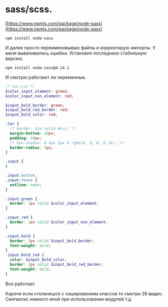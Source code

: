 # sass/scss.

[https://www.npmjs.com/package/node-sass](https://www.npmjs.com/package/node-sass)

```shell
npm install node-sass
```

И далее просто переименовываю файлы и корректирую импорты. У меня вываливались ошибки. Установил последнюю стабильную версию.

```shell
npm install node-sass@4.14.1
```

И смотрю работают ли переменные.

```scss
/* Car.css */
$color_input_element: green;
$color_input_non_element: red;

$input_bold_border: green;
$input_bold_red_border: red;
$input_bold_color: red;

.Car {
  /* border: 1px solid #ccc; */
  margin-bottom: 10px;
  padding: 10px;
  /* box-shadow: 0 4px 5px 0 rgba(0, 0, 0, 0.14); */
  border-radius: 5px;
}

.input {
}

.input:active,
.input:focus {
  outline: none;
}

.input.green {
  border: 1px solid $color_input_element;
}

.input.red {
  border: 1px solid $color_input_non_element;
}

.input.bold {
  border: 2px solid $input_bold_border;
  font-weight: bold;
}
.input.bold_red {
  color: $input_bold_color;
  border: 2px solid $input_bold_red_border;
  font-weight: bold;
}
```

Все работает.

Кароче если столкнешся с хэшированием классов то смотри 26 видео. Синтаксис немного иной при использовании модулей т.д.
